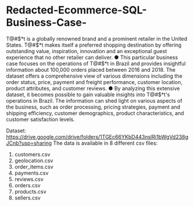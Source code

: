# Redacted-Ecommerce-SQL-Business-Case-

T@#$*t is a globally renowned brand and a prominent retailer in the United States. 
T@#$*t makes itself a preferred shopping destination by offering outstanding value, 
inspiration, innovation and an exceptional guest experience that no other retailer can 
deliver. 
● This particular business case focuses on the operations of T@#$*t in Brazil and provides 
insightful information about 100,000 orders placed between 2016 and 2018. The 
dataset offers a comprehensive view of various dimensions including the order status, 
price, payment and freight performance, customer location, product attributes, and 
customer reviews.
● By analyzing this extensive dataset, it becomes possible to gain valuable insights into 
T@#$*t's operations in Brazil. The information can shed light on various aspects of the 
business, such as order processing, pricing strategies, payment and shipping efficiency, 
customer demographics, product characteristics, and customer satisfaction levels.

Dataset: 
https://drive.google.com/drive/folders/1TGEc66YKbD443nslRi1bWgVd238gJCnb?usp=sharing
The data is available in 8 different csv files:
1. customers.csv
2. geolocation.csv
3. order_items.csv
4. payments.csv
5. reviews.csv
6. orders.csv
7. products.csv
8. sellers.csv



